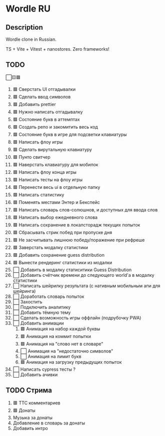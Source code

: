 # Wordle RU

## Description

Wordle clone in Russian.

TS + Vite + Vitest + nanostores. Zero frameworks!

## TODO

⬜🟨🟩

1. 🟩 Сверстать UI отгадывалки
1. 🟩 Сделать ввод символов
1. 🟩 Добавить prettier
1. 🟩 Нужно написать отгадывалку
1. 🟩 Состояние букв в аттемптах
1. 🟩 Создать репо и закомитить весь код
1. 🟩 Состояние букв в игре для подсветки клавиатуры
1. 🟩 Написать флоу игры
1. 🟩 Сделать вирутальную клавиатуру
1. 🟩 Пунто свитчер
1. 🟩 Наверстать клавиатуру для мобилок
1. 🟩 Написать флоу конца игры
1. 🟩 Написать тесты на флоу игры
1. 🟩 Перенести весь ui в отдельную папку
1. 🟩 Написать статистику
1. 🟩 Поменять местами Энтер и Бекспейс
1. 🟩 Написать словарь слов-солюшнов, и доступных для ввода слов
1. 🟩 Написать выбор ежедневного слова
1. 🟩 Написать сохранение в локалсторадж текущих попыток
1. 🟩 Сбрасывать стрик побед при пропуске дня
1. 🟩 Не засчитывать лишнюю победу/поражение при рефреше
1. 🟩 Заверстать модалку статистики
1. 🟩 Добавить сохранение guess distribution
1. 🟩 Вынести рендеринг статистики из модалки
1. ⬜ Добавить в модалку статиситики Guess Distribution
1. ⬜ Добавить счётчик времени до следующего world'a в модалку статистики
1. ⬜ Написать шейрилку результата (с нативным мобильным апи для шейринга)
1. ⬜ Доработать словарь попыток
1. ⬜ Захостить
1. ⬜ Подключить аналитику
1. ⬜ Добавить тёмную тему
1. ⬜ Сделать возможность игры оффлайн (подрубочку PWA)
1. ⬜ Добавить анимации
   1. 🟩 Анимация на набор каждой буквы
   2. 🟩 Анимация на коммит попытки
   3. 🟩 Анимация на "слово нет в словаре"
   4. ⬜ Анимация на "недостаточно символов"
   5. ⬜ Анимация на лимит букв
   6. 🟩 Анимация на загрузку предыдущих попыток
1. ⬜ Написать cypress тесты ?
1. ⬜ Добавить ачивки

## TODO Стрима

1. 🟥 ТТС комментариев
1. 🟩 Донаты
1. Музыка за донаты
1. Добавление в словарь за донаты
1. Добавить интро
